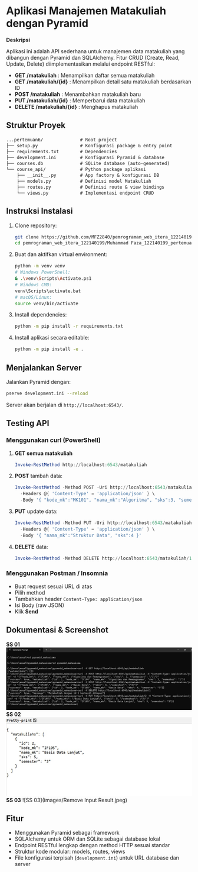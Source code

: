 # Aplikasi Manajemen Matakuliah dengan Pyramid

**Deskripsi**

Aplikasi ini adalah API sederhana untuk manajemen data matakuliah yang dibangun dengan Pyramid dan SQLAlchemy. Fitur CRUD (Create, Read, Update, Delete) diimplementasikan melalui endpoint RESTful:

* **GET /matakuliah** : Menampilkan daftar semua matakuliah
* **GET /matakuliah/{id}** : Menampilkan detail satu matakuliah berdasarkan ID
* **POST /matakuliah** : Menambahkan matakuliah baru
* **PUT /matakuliah/{id}** : Memperbarui data matakuliah
* **DELETE /matakuliah/{id}** : Menghapus matakuliah

## Struktur Proyek

```
...pertemuan6/              # Root project
├── setup.py                # Konfigurasi package & entry point
├── requirements.txt        # Dependencies
├── development.ini         # Konfigurasi Pyramid & database
├── courses.db              # SQLite database (auto-generated)
└── course_api/             # Python package aplikasi
    ├── __init__.py         # App factory & konfigurasi DB
    ├── models.py           # Definisi model Matakuliah
    ├── routes.py           # Definisi route & view bindings
    └── views.py            # Implementasi endpoint CRUD
```

## Instruksi Instalasi

1. Clone repository:

   ```bash
   git clone https://github.com/MFZ2840/pemrograman_web_itera_122140199.git
   cd pemrograman_web_itera_122140199/Muhammad Faza_122140199_pertemuan6
   ```
2. Buat dan aktifkan virtual environment:

   ```bash
   python -m venv venv
   # Windows PowerShell:
   & .\venv\Scripts\Activate.ps1
   # Windows CMD:
   venv\Scripts\activate.bat
   # macOS/Linux:
   source venv/bin/activate
   ```
3. Install dependencies:

   ```bash
   python -m pip install -r requirements.txt
   ```
4. Install aplikasi secara editable:

   ```bash
   python -m pip install -e .
   ```

## Menjalankan Server

Jalankan Pyramid dengan:

```bash
pserve development.ini --reload
```

Server akan berjalan di `http://localhost:6543/`.

## Testing API

### Menggunakan curl (PowerShell)

1. **GET semua matakuliah**

   ```powershell
   Invoke-RestMethod http://localhost:6543/matakuliah
   ```
2. **POST** tambah data:

   ```powershell
   Invoke-RestMethod -Method POST -Uri http://localhost:6543/matakuliah \
     -Headers @{ 'Content-Type' = 'application/json' } \
     -Body '{ "kode_mk":"MK101", "nama_mk":"Algoritma", "sks":3, "semester":1 }'
   ```
3. **PUT** update data:

   ```powershell
   Invoke-RestMethod -Method PUT -Uri http://localhost:6543/matakuliah/1 \
     -Headers @{ 'Content-Type' = 'application/json' } \
     -Body '{ "nama_mk":"Struktur Data", "sks":4 }'
   ```
4. **DELETE** data:

   ```powershell
   Invoke-RestMethod -Method DELETE http://localhost:6543/matakuliah/1
   ```

### Menggunakan Postman / Insomnia

* Buat request sesuai URL di atas
* Pilih method
* Tambahkan header `Content-Type: application/json`
* Isi Body (raw JSON)
* Klik **Send**

## Dokumentasi & Screenshot

**SS 01**
![SS 01](images/CMD.jpeg)
**SS 02**
![SS 02](images/Result.jpeg)
**SS 03**
![SS 03](images/Remove Input Result.jpeg)

## Fitur

* Menggunakan Pyramid sebagai framework
* SQLAlchemy untuk ORM dan SQLite sebagai database lokal
* Endpoint RESTful lengkap dengan method HTTP sesuai standar
* Struktur kode modular: models, routes, views
* File konfigurasi terpisah (`development.ini`) untuk URL database dan server